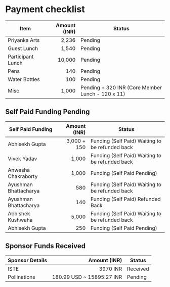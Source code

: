 # Payment checklist

| Item                 | Amount (INR) | Status |
|----------------------|-------------:|--------|
| Priyanka Arts        | 2,236        | Pending |
| Guest Lunch          | 1,540        | Pending |
| Participant Lunch    | 10,000       | Pending |
| Pens                 | 140          | Pending |
| Water Bottles        | 100          | Pending |
| Misc                 | 1,000        | Pending + 320 INR (Core Member Lunch - 120 x 11) |

## Self Paid Funding Pending

| Self Paid Funding | Amount (INR) | Status |
|-------------------|-------------:|--------|
| Abhisekh Gupta            | 3,000 + 150       | Funding (Self Paid) Waiting to be refunded back |
| Vivek Yadav            | 1,000        | Funding (Self Paid) Waiting to be refunded back |
| Anwesha Chakraborty            | 1,000        | Funding (Self Paid Pending) |
| Ayushman Bhattacharya             | 580       | Funding (Self Paid) Waiting to be refunded back |
| Ayushman Bhattacharya             | 140       | Funding (Self Paid) Refunded Back |
| Abhishek Kushwaha             | 5,000        | Funding (Self Paid) Waiting to be refunded back |
| Abhisekh Gupta             | 250        | Funding (Self Paid Pending) |

## Sponsor Funds Received

| Sponsor Details | Amount (INR) | Status |
|-------------------|-------------:|--------|
| ISTE             | 3970 INR        | Received |
| Pollinations     | 180.99 USD ~ 15895.27 INR         | Pending |